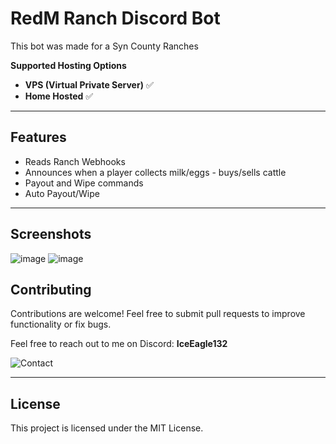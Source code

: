 # RedM Ranch Discord Bot

This bot was made for a Syn County Ranches

**Supported Hosting Options**
- **VPS (Virtual Private Server)** ✅
- **Home Hosted** ✅
---

## Features
- Reads Ranch Webhooks
- Announces when a player collects milk/eggs - buys/sells cattle
- Payout and Wipe commands
- Auto Payout/Wipe
---


## Screenshots
![image](https://github.com/user-attachments/assets/a65fb430-b900-43bb-b3ed-45ae2c1cf732)
![image](https://github.com/user-attachments/assets/063462d8-0fac-44f0-b492-88f18308c393)



## Contributing

Contributions are welcome! Feel free to submit pull requests to improve functionality or fix bugs.

Feel free to reach out to me on Discord: **IceEagle132**

![Contact](https://github.com/user-attachments/assets/be45bb0c-58c2-4c75-a2e1-9a424bac0309)

---

## License

This project is licensed under the MIT License.
